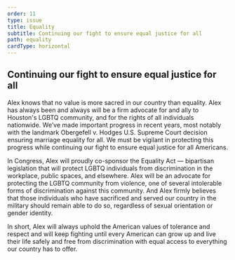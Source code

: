 ```yaml
---
order: 11
type: issue
title: Equality
subtitle: Continuing our fight to ensure equal justice for all
path: equality
cardType: horizontal
---
```


## Continuing our fight to ensure equal justice for all

Alex knows that no value is more sacred in our country than equality. Alex has
always been and always will be a firm advocate for and ally to Houston's LGBTQ
community, and for the rights of all individuals nationwide. We’ve made
important progress in recent years, most notably with the landmark Obergefell v.
Hodges U.S. Supreme Court decision ensuring marriage equality for all. We must
be vigilant in protecting this progress while continuing our fight to ensure
equal justice for all Americans.

In Congress, Alex will proudly co-sponsor the Equality Act — bipartisan
legislation that will protect LGBTQ individuals from discrimination in the
workplace, public spaces, and elsewhere. Alex will be an advocate for protecting
the LGBTQ community from violence, one of several intolerable forms of
discrimination against this community. And Alex firmly believes that those
individuals who have sacrificed and served our country in the military should
remain able to do so, regardless of sexual orientation or gender identity.

In short, Alex will always uphold the American values of tolerance and respect
and will keep fighting until every American can grow up and live their life
safely and free from discrimination with equal access to everything our country
has to offer.
